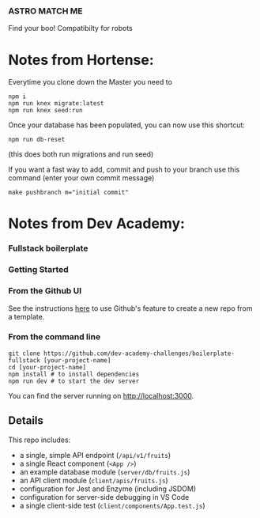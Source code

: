 ### ASTRO MATCH ME 
Find your boo! Compatibilty for robots

# Notes from Hortense:

Everytime you clone down the Master you need to 
```
npm i
npm run knex migrate:latest
npm run knex seed:run
```

Once your database has been populated, you can now use this shortcut:

```
npm run db-reset 

```

(this does both run migrations and run seed)

If you want a fast way to add, commit and push to your branch use this command (enter your own commit message)

```
make pushbranch m="initial commit"
```

# Notes from Dev Academy:

### Fullstack boilerplate
### Getting Started
### From the Github UI
See the instructions [here](https://docs.github.com/en/free-pro-team@latest/github/creating-cloning-and-archiving-repositories/creating-a-repository-from-a-template) to use Github's feature to create a new repo from a template.

### From the command line

```
git clone https://github.com/dev-academy-challenges/boilerplate-fullstack [your-project-name]
cd [your-project-name]
npm install # to install dependencies
npm run dev # to start the dev server
```

You can find the server running on [http://localhost:3000](http://localhost:3000).

## Details

This repo includes:

* a single, simple API endpoint (`/api/v1/fruits`)
* a single React component (`<App />`)
* an example database module (`server/db/fruits.js`)
* an API client module (`client/apis/fruits.js`)
* configuration for Jest and Enzyme (including JSDOM)
* configuration for server-side debugging in VS Code
* a single client-side test (`client/components/App.test.js`)
